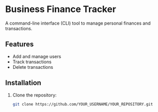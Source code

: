 # Business Finance Tracker

A command-line interface (CLI) tool to manage personal finances and transactions.

## Features
- Add and manage users
- Track transactions
- Delete transactions

## Installation

1. Clone the repository:
   ```bash
   git clone https://github.com/YOUR_USERNAME/YOUR_REPOSITORY.git

